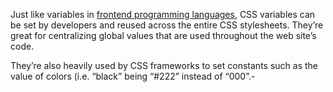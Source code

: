 Just like variables in [frontend programming languages](https://roadmap.sh/frontend/languages), CSS variables can be set by developers and reused across the entire CSS stylesheets. They’re great for centralizing global values that are used throughout the web site’s code.

They’re also heavily used by CSS frameworks to set constants such as the value of colors (i.e. “black” being “#222” instead of “000”.-
